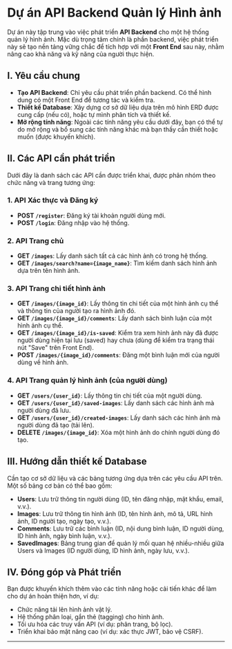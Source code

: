 # Dự án API Backend Quản lý Hình ảnh

Dự án này tập trung vào việc phát triển **API Backend** cho một hệ thống quản lý hình ảnh. Mặc dù trọng tâm chính là phần backend, việc phát triển này sẽ tạo nền tảng vững chắc để tích hợp với một **Front End** sau này, nhằm nâng cao khả năng và kỹ năng của người thực hiện.

## I. Yêu cầu chung

* **Tạo API Backend**: Chỉ yêu cầu phát triển phần backend. Có thể hình dung có một Front End để tương tác và kiểm tra.
* **Thiết kế Database**: Xây dựng cơ sở dữ liệu dựa trên mô hình ERD được cung cấp (nếu có), hoặc tự mình phân tích và thiết kế.
* **Mở rộng tính năng**: Ngoài các tính năng yêu cầu dưới đây, bạn có thể tự do mở rộng và bổ sung các tính năng khác mà bạn thấy cần thiết hoặc muốn (được khuyến khích).

## II. Các API cần phát triển

Dưới đây là danh sách các API cần được triển khai, được phân nhóm theo chức năng và trang tương ứng:

### 1. API Xác thực và Đăng ký

* **POST `/register`**: Đăng ký tài khoản người dùng mới.
* **POST `/login`**: Đăng nhập vào hệ thống.

### 2. API Trang chủ

* **GET `/images`**: Lấy danh sách tất cả các hình ảnh có trong hệ thống.
* **GET `/images/search?name={image_name}`**: Tìm kiếm danh sách hình ảnh dựa trên tên hình ảnh.

### 3. API Trang chi tiết hình ảnh

* **GET `/images/{image_id}`**: Lấy thông tin chi tiết của một hình ảnh cụ thể và thông tin của người tạo ra hình ảnh đó.
* **GET `/images/{image_id}/comments`**: Lấy danh sách bình luận của một hình ảnh cụ thể.
* **GET `/images/{image_id}/is-saved`**: Kiểm tra xem hình ảnh này đã được người dùng hiện tại lưu (saved) hay chưa (dùng để kiểm tra trạng thái nút "Save" trên Front End).
* **POST `/images/{image_id}/comments`**: Đăng một bình luận mới của người dùng về hình ảnh.

### 4. API Trang quản lý hình ảnh (của người dùng)

* **GET `/users/{user_id}`**: Lấy thông tin chi tiết của một người dùng.
* **GET `/users/{user_id}/saved-images`**: Lấy danh sách các hình ảnh mà người dùng đã lưu.
* **GET `/users/{user_id}/created-images`**: Lấy danh sách các hình ảnh mà người dùng đã tạo (tải lên).
* **DELETE `/images/{image_id}`**: Xóa một hình ảnh do chính người dùng đó tạo.

## III. Hướng dẫn thiết kế Database

Cần tạo cơ sở dữ liệu và các bảng tương ứng dựa trên các yêu cầu API trên. Một số bảng cơ bản có thể bao gồm:

* **Users**: Lưu trữ thông tin người dùng (ID, tên đăng nhập, mật khẩu, email, v.v.).
* **Images**: Lưu trữ thông tin hình ảnh (ID, tên hình ảnh, mô tả, URL hình ảnh, ID người tạo, ngày tạo, v.v.).
* **Comments**: Lưu trữ các bình luận (ID, nội dung bình luận, ID người dùng, ID hình ảnh, ngày bình luận, v.v.).
* **SavedImages**: Bảng trung gian để quản lý mối quan hệ nhiều-nhiều giữa Users và Images (ID người dùng, ID hình ảnh, ngày lưu, v.v.).

## IV. Đóng góp và Phát triển

Bạn được khuyến khích thêm vào các tính năng hoặc cải tiến khác để làm cho dự án hoàn thiện hơn, ví dụ:

* Chức năng tải lên hình ảnh vật lý.
* Hệ thống phân loại, gắn thẻ (tagging) cho hình ảnh.
* Tối ưu hóa các truy vấn API (ví dụ: phân trang, bộ lọc).
* Triển khai bảo mật nâng cao (ví dụ: xác thực JWT, bảo vệ CSRF).

---